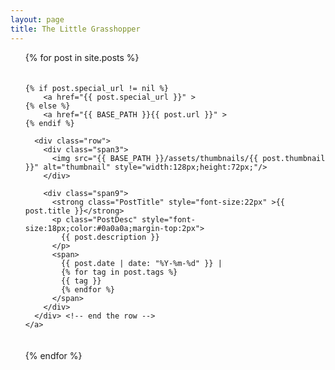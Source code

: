 ```yaml
---
layout: page
title: The Little Grasshopper
---
```

<ul class="posts" style="list-style-type:none;">
  <style type="text/css">
    a:hover {text-decoration: none}
    div.content {padding: 0px}
  </style>
  {% for post in site.posts %}
  <li id="{{ post.id | remove:'/' }}" style="padding-top:20px;padding-bottom:20px">
    <style type="text/css">
      li#{{ post.id | remove:'/' }}:hover { background-color: #fff }
    </style>

    {% if post.special_url != nil %}
        <a href="{{ post.special_url }}" >
    {% else %}
        <a href="{{ BASE_PATH }}{{ post.url }}" >
    {% endif %}

      <div class="row">
        <div class="span3">
          <img src="{{ BASE_PATH }}/assets/thumbnails/{{ post.thumbnail }}" alt="thumbnail" style="width:128px;height:72px;"/>
        </div>
        
        <div class="span9">
          <strong class="PostTitle" style="font-size:22px" >{{ post.title }}</strong>
          <p class="PostDesc" style="font-size:18px;color:#0a0a0a;margin-top:2px">
            {{ post.description }}
          </p>
          <span>
            {{ post.date | date: "%Y-%m-%d" }} |
            {% for tag in post.tags %}
            {{ tag }}
            {% endfor %}
          </span>
        </div>
      </div> <!-- end the row -->
    </a>
  </li>
  {% endfor %}
</ul>
